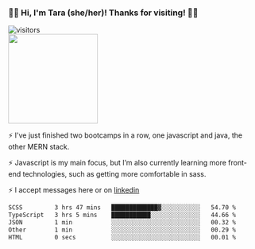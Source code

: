 ### 👋🏾 Hi, I'm Tara (she/her)! Thanks for visiting! 👋🏾
![visitors](https://visitor-badge.glitch.me/badge?page_id=qualmless)
<BR>
<img height="180em" src="https://github-readme-stats.vercel.app/api?username=qualmless&show_icons=true&hide_border=true&&count_private=true&include_all_commits=true" />

⚡️ I've just finished two bootcamps in a row, one javascript and java, the other MERN stack. 

⚡️ Javascript is my main focus, but I’m also currently learning more front-end technologies, such as getting more comfortable in sass. 

⚡️ I accept messages here or on <a href="https://www.linkedin.com/in/tarajdunmore/">linkedin</a>

<!--START_SECTION:waka-->

```txt
SCSS         3 hrs 47 mins   █████████████▓░░░░░░░░░░░   54.70 %
TypeScript   3 hrs 5 mins    ███████████░░░░░░░░░░░░░░   44.66 %
JSON         1 min           ░░░░░░░░░░░░░░░░░░░░░░░░░   00.32 %
Other        1 min           ░░░░░░░░░░░░░░░░░░░░░░░░░   00.29 %
HTML         0 secs          ░░░░░░░░░░░░░░░░░░░░░░░░░   00.01 %
```

<!--END_SECTION:waka-->

<!--
**qualmless/qualmless** is a ✨ _special_ ✨ repository because its `README.md` (this file) appears on your GitHub profile.

Here are some ideas to get you started:
- 🔭 I’m currently working on ...
- 👯 I’m looking to collaborate on ...
- 🤔 I’m looking for help with ...
- 💬 Ask me about ...
- 📫 How to reach me: ...
- ⚡ Fun fact: ...
-->
